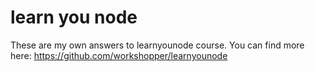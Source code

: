 # learn you node
These are my own answers to learnyounode course.
You can find more here: https://github.com/workshopper/learnyounode
